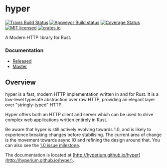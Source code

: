 # hyper

[![Travis Build Status](https://travis-ci.org/hyperium/hyper.svg?branch=master)](https://travis-ci.org/hyperium/hyper)
[![Appveyor Build status](https://ci.appveyor.com/api/projects/status/tb0n55fjs5tohdfo/branch/master?svg=true)](https://ci.appveyor.com/project/seanmonstar/hyper)
[![Coverage Status](https://coveralls.io/repos/hyperium/hyper/badge.svg?branch=master)](https://coveralls.io/r/hyperium/hyper?branch=master)
[![MIT licensed](https://img.shields.io/badge/license-MIT-blue.svg)](./LICENSE)
[![crates.io](http://meritbadge.herokuapp.com/hyper)](https://crates.io/crates/hyper)

A Modern HTTP library for Rust.

### Documentation

- [Released](http://hyperium.github.io/hyper)
- [Master](http://hyperium.github.io/hyper/master)

## Overview

hyper is a fast, modern HTTP implementation written in and for Rust. It
is a low-level typesafe abstraction over raw HTTP, providing an elegant
layer over "stringly-typed" HTTP.

Hyper offers both an HTTP client and server which can be used to drive
complex web applications written entirely in Rust.

Be aware that hyper is still actively evolving towards 1.0, and is likely
to experience breaking changes before stabilising. The current area of
change is the movement towards async IO and refining the design around
that. You can also see the [1.0 issue milestone](https://github.com/hyperium/hyper/milestone/1).

The documentation is located at [http://hyperium.github.io/hyper](http://hyperium.github.io/hyper).
